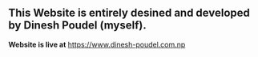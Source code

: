 ## This Website is entirely desined and developed by Dinesh Poudel (myself).

**Website is live at**
https://www.dinesh-poudel.com.np
